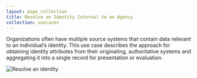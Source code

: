 ```yaml
---
layout: page_collection
title: Resolve an Identity Internal to an Agency
collection: usecases
---
```

Organizations often have multiple source systems that contain data relevant to an individual’s identity. This use case describes the approach for obtaining identity attributes from their originating, authoritative systems and aggregating it into a single record for presentation or evaluation.

![Resolve an identity](../../img/ResolveID.png)
